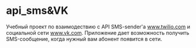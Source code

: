 # api_sms&VK
Учебный проект по взаимодествию с API SMS-sender'a www.twilio.com и социальной сети www.vk.com.
Приложение дает возможность получить SMS-сообщение, когда нужный вам абонент появится в сети.
